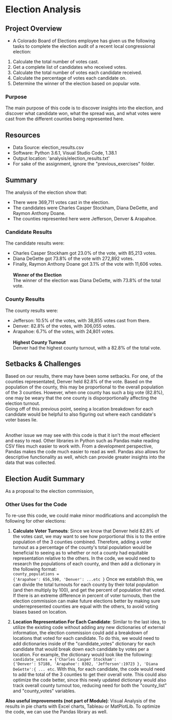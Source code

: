 # Election Analysis

## Project Overview
- A Colorado Board of Elections employee has given us the following tasks to complete the election audit of a recent local congressional election:
1. Calculate the total number of votes cast. 
2. Get a complete list of candidates who received votes.
3. Calculate the total number of votes each candidate received. 
4. Calculate the percentage of votes each candidate on.
5. Determine the winner of the election based on popular vote.

### Purpose
The main purpose of this code is to discover insights into the election, and discover what candidate won, what the spread was, and what votes were cast from the different counties being represented here.

## Resources
- Data Source: election_results.csv
- Software: Python 3.6.1, Visual Studio Code, 1.38.1
- Output location: 'analysis/election_results.txt'
- For sake of the assignment, ignore the "previous_exercises" folder.
  

## Summary
The analysis of the election show that:
- There were 369,711 votes cast in the election.
- The candidates were Charles Casper Stockham, Diana DeGette, and Raymon Anthony Doane.
- The counties represented here were Jefferson, Denver & Arapahoe.

### Candidate Results
The candidate results were:
- Charles Casper Stockham got 23.0% of the vote, with 85,213 votes. 
- Diana DeGette got 73.8% of the vote with 272,892 votes. 
- Finally, Raymon Anthony Doane got 3.1% of the vote with 11,606 votes.
<br><br>
<strong>Winner of the Election</strong><br>
The winner of the election was Diana DeGette, with 73.8% of the total vote.
 
### County Results
The county results were:
- Jefferson: 10.5% of the votes, with 38,855 votes cast from there.
- Denver: 82.8% of the votes, with 306,055 votes.
- Arapahoe: 6.7% of the votes, with 24,801 votes.
<br><br>
<strong>Highest County Turnout</strong><br>
Denver had the highest county turnout, with a 82.8% of the total vote.

## Setbacks & Challenges
Based on our results, there may have been some setbacks. For one, of the counties representated, Denver held 82.8% of the vote. Based on the population of the county, this may be proportional to the overall population of the 3 counties. However, when one county has such a big vote (82.8%), one may be weary that the one county is disporportionally affecting the election turnout. 
<br>Going off of this previous point, seeing a location breakdown for each candidate would be helpful to also figuring out where each candidate's voter bases lie.

<br>Another issue we may see with this code is that it isn't the most effecient and easy to read. Other libraries in Python such as Pandas make reading CSV files much easier to work with. From a development perspective, Pandas makes the code much easier to read as well. Pandas also allows for descriptive functionality as well, which can provide greater insights into the data that was collected.


## Election Audit Summary
As a proposal to the election commission, 

### Other Uses for the Code
To re-use this code, we could make minor modifications and accomplish the following for other elections:
1.  <strong>Calculate Voter Turnouts</strong>: Since we know that Denver held 82.8% of the votes cast, we may want to see how porportional this is to the entire population of the 3 counties combined. Therefore, adding a voter turnout as a percentage of the county's total population would be beneficial to seeing as to whether or not a county had equitable representation relative to the others. In the code, we would need to research the populations of each county, and then add a dictionary in the following format: <br><code>county_populations = {'Arapahoe': 656,590, 'Denver': ...etc }</code> Once we establish this, we can divide the total turnouts for each county by their total population (and then multiply by 100), and get the percent of population that voted. If there is an extreme difference in percent of voter turnouts, then the election commission can make future elections better by making sure underrepresented counties are equal with the others, to avoid voting biases based on location.   

2. <strong>Location Representation For Each Candidate</strong>: Similar to the last idea, to utilize the existing code without adding any new dictionaries of external information, the election commission could add a breakdown of locations that voted for each candidate. To do this, we would need to add dictionaries inside of the "candidate_votes" dictionary for each candidate that would break down each candidate by votes per a location. For example, the dictionary would look like the following: <br><code>candidate_votes = {'Charles Casper Stockham': {'Denver':  57188, 'Arapahoe': 8302, 'Jefferson':19723 }, 'Diana DeGette':{ ... etc</code>. With this, for each candidate, the code would need to add the total of the 3 counties to get their overall vote. This could also optimize the code better, since this newly updated dictionary would also track overall county turnout too, reducing need for both the "county_list" and "county_votes" variables.

<strong>Also useful improvements (not part of Module)</strong>: Visual Analysis of the results in pie charts with Excel charts, Tableau or MatPlotLib. To optimize the code, we can use the Pandas library as well.

